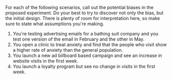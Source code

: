 For each of the following scenarios, call out the potential biases in the proposed experiment. Do your best to try to discover not only the bias, but the initial design. There is plenty of room for interpretation here, so make sure to state what assumptions you're making.

1) You're testing advertising emails for a bathing suit company and you test one version of the email in February and the other in May.
2) You open a clinic to treat anxiety and find that the people who visit show a higher rate of anxiety than the general population.
3) You launch a new ad billboard based campaign and see an increase in website visits in the first week.
4) You launch a loyalty program but see no change in visits in the first week.
